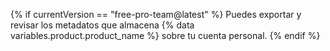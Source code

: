 {% if currentVersion == "free-pro-team@latest" %}
Puedes exportar y revisar los metadatos que almacena {% data variables.product.product_name %} sobre tu cuenta personal.
{% endif %}
